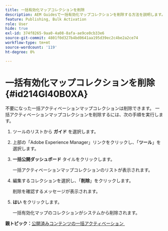 ```yaml
---
title: 一括有効化マップコレクションを削除
description: AEM Guidesで一括有効化マップコレクションを削除する方法を説明します。
feature: Publishing, Bulk Activation
role: User
hide: true
exl-id: 374f8265-9aa0-4a08-8afa-ae9ce0cb33e6
source-git-commit: 4801f0d327b4bd0641aa195d39ec2c4be2a2ce74
workflow-type: tm+mt
source-wordcount: '119'
ht-degree: 0%

---
```


# 一括有効化マップコレクションを削除 {#id214GI40B0XA}

不要になった一括アクティベーションマップコレクションは削除できます。 一括アクティベーションマップコレクションを削除するには、次の手順を実行します。

1. ツールのリストから **ガイド** を選択します。

1. 上部の「Adobe Experience Manager」リンクをクリックし、「**ツール**」を選択します。

1. **一括公開ダッシュボード** タイルをクリックします。

   一括アクティベーションマップコレクションのリストが表示されます。

1. 編集するコレクションを選択し、「**削除**」をクリックします。

   削除を確認するメッセージが表示されます。

1. **はい** をクリックします。

   一括有効化マップのコレクションがシステムから削除されます。


**親トピック：**&#x200B;[&#x200B; 公開済みコンテンツの一括アクティベーション &#x200B;](conf-bulk-activation.md)
